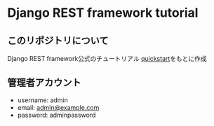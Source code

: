 # Django REST framework tutorial
## このリポジトリについて
Django REST framework公式のチュートリアル
[quickstart](https://www.django-rest-framework.org/tutorial/quickstart/)をもとに作成

## 

## 管理者アカウント
- username: admin
- email: admin@example.com
- password: adminpassword
